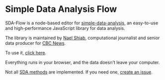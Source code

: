 # Simple Data Analysis Flow

SDA-Flow is a node-based editor for [simple-data-analysis](https://github.com/nshiab/simple-data-analysis), an easy-to-use and high-performance JavaScript library for data analysis.

The library is maintained by [Nael Shiab](http://naelshiab.com/), computational journalist and senior data producer for [CBC News](https://www.cbc.ca/news).

To use it, [click here](https://nshiab.github.io/simple-data-analysis-flow/).

Everything runs in your browser, and the data doesn't leave your computer.

Not all [SDA methods](https://nshiab.github.io/simple-data-analysis/classes/SimpleWebTable.html) are implemented. If you need one, [create an issue](https://github.com/nshiab/simple-data-analysis-flow/issues).
